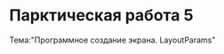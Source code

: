 Парктическая работа 5
================================================
Тема:"Программное создание экрана. LayoutParams"
 
